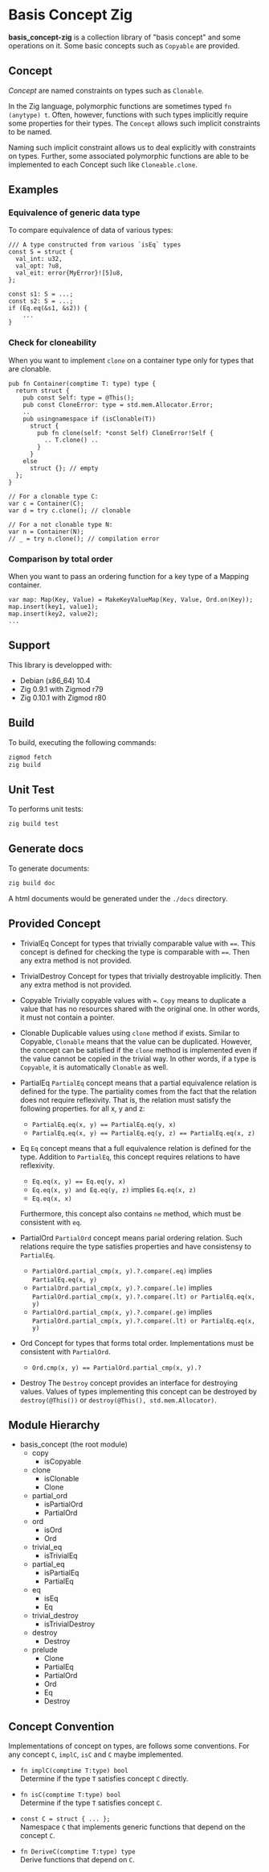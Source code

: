# Basis Concept Zig

**basis_concept-zig** is a collection library of "basis concept" and some operations on it.
Some basic concepts such as `Copyable` are provided.


## Concept

*Concept* are named constraints on types such as `Clonable`.


In the Zig language, polymorphic functions are sometimes typed `fn (anytype) t`.
Often, however, functions with such types implicitly require some properties for their types.
The `Concept` allows such implicit constraints to be named.

Naming such implicit constraint allows us to deal explicitly with constraints on types.
Further, some associated polymorphic functions are able to be implemented to each Concept such like `Cloneable.clone`.


## Examples

### Equivalence of generic data type

To compare equivalence of data of various types:

```
/// A type constructed from various `isEq` types
const S = struct {
  val_int: u32,
  val_opt: ?u8,
  val_eit: error{MyError}![5]u8,
};

const s1: S = ...;
const s2: S = ...;
if (Eq.eq(&s1, &s2)) {
    ...
}
```


### Check for cloneability

When you want to implement `clone` on a container type only for types that are clonable.

```
pub fn Container(comptime T: type) type {
  return struct {
    pub const Self: type = @This();
    pub const CloneError: type = std.mem.Allocator.Error;
    ..
    pub usingnamespace if (isClonable(T))
      struct {
        pub fn clone(self: *const Self) CloneError!Self {
          .. T.clone() ..
        }
      }
    else
      struct {}; // empty
  };
}

// For a clonable type C:
var c = Container(C);
var d = try c.clone(); // clonable

// For a not clonable type N:
var n = Container(N);
// _ = try n.clone(); // compilation error
```


### Comparison by total order

When you want to pass an ordering function for a key type of a Mapping container.

```
var map: Map(Key, Value) = MakeKeyValueMap(Key, Value, Ord.on(Key));
map.insert(key1, value1);
map.insert(key2, value2);
...
```


## Support

This library is developped with:

- Debian (x86_64) 10.4
- Zig 0.9.1 with Zigmod r79
- Zig 0.10.1 with Zigmod r80


## Build

To build, executing the following commands:

```sh
zigmod fetch
zig build
```


## Unit Test

To performs unit tests:

```sh
zig build test
```


## Generate docs

To generate documents:

```sh
zig build doc
```

A html documents would be generated under the `./docs` directory.


## Provided Concept

- TrivialEq
  Concept for types that trivially comparable value with `==`.
  This concept is defined for checking the type is comparable with `==`.
  Then any extra method is not provided.

- TrivialDestroy
  Concept for types that trivially destroyable implicitly.
  Then any extra method is not provided.

- Copyable
  Trivially copyable values with `=`.
  `Copy` means to duplicate a value that has no resources shared with the original one.
  In other words, it must not contain a pointer.

- Clonable
  Duplicable values using `clone` method if exists.
  Similar to Copyable, `Clonable` means that the value can be duplicated. However, the concept can be satisfied if the `clone` method is implemented even if the value cannot be copied in the trivial way.
  In other words, if a type is `Copyable`, it is automatically `Clonable` as well.

- PartialEq
  `PartialEq` concept means that a partial equivalence relation is defined for the type.
  The partiality comes from the fact that the relation does not require reflexivity.
  That is, the relation must satisfy the following properties. for all x, y and z:

  - `PartialEq.eq(x, y) == PartialEq.eq(y, x)`
  - `PartialEq.eq(x, y) == PartialEq.eq(y, z) == PartialEq.eq(x, z)`

- Eq
  `Eq` concept means that a full equivalence relation is defined for the type.
  Addition to `PartialEq`, this concept requires relations to have reflexivity.

  - `Eq.eq(x, y) == Eq.eq(y, x)`
  - `Eq.eq(x, y) and Eq.eq(y, z)` implies `Eq.eq(x, z)`
  - `Eq.eq(x, x)`

  Furthermore, this concept also contains `ne` method, which must be consistent with `eq`.

- PartialOrd
  `PartialOrd` concept means parial ordering relation.
  Such relations require the type satisfies properties and have consistensy to `PartialEq`.

  - `PartialOrd.partial_cmp(x, y).?.compare(.eq)` implies `PartialEq.eq(x, y)`
  - `PartialOrd.partial_cmp(x, y).?.compare(.le)` implies `PartialOrd.partial_cmp(x, y).?.compare(.lt) or PartialEq.eq(x, y)`
  - `PartialOrd.partial_cmp(x, y).?.compare(.ge)` implies `PartialOrd.partial_cmp(x, y).?.compare(.lt) or PartialEq.eq(x, y)`


- Ord
  Concept for types that forms total order.
  Implementations must be consistent with `PartialOrd`.

  - `Ord.cmp(x, y) == PartialOrd.partial_cmp(x, y).?`

- Destroy
  The `Destroy` concept provides an interface for destroying values.
  Values of types implementing this concept can be destroyed by `destroy(@This())` or `destroy(@This(), std.mem.Allocator)`.


## Module Hierarchy


- basis_concept (the root module)
    - copy
		- isCopyable
    - clone
        - isClonable
        - Clone
    - partial_ord
        - isPartialOrd
        - PartialOrd
    - ord
        - isOrd
        - Ord
    - trivial_eq
        - isTrivialEq
    - partial_eq
        - isPartialEq
        - PartialEq
    - eq
        - isEq
        - Eq
    - trivial_destroy
        - isTrivialDestroy
    - destroy
        - Destroy
    - prelude
        - Clone
        - PartialEq
        - PartialOrd
        - Ord
        - Eq
        - Destroy


## Concept Convention

Implementations of concept on types, are follows some conventions.
For any concept `C`, `implC`, `isC` and `C` maybe implemented.

- `fn implC(comptime T:type) bool`  
    Determine if the type `T` satisfies concept `C` directly.

- `fn isC(comptime T:type) bool`  
    Determine if the type `T` satisfies concept `C`.

- `const C = struct { ... };`  
    Namespace `C` that implements generic functions that depend on the concept `C`.

- `fn DeriveC(comptime T:type) type`  
    Derive functions that depend on `C`.

